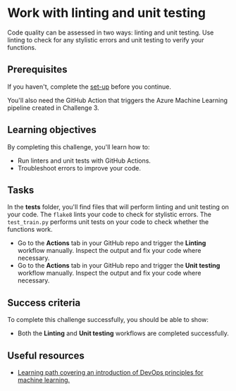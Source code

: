 # Work with linting and unit testing

Code quality can be assessed in two ways: linting and unit testing. Use linting to check for any stylistic errors and unit testing to verify your functions.

## Prerequisites

If you haven't, complete the [set-up](00-set-up.md) before you continue.

You'll also need the GitHub Action that triggers the Azure Machine Learning pipeline created in Challenge 3. 

## Learning objectives

By completing this challenge, you'll learn how to:

- Run linters and unit tests with GitHub Actions.
- Troubleshoot errors to improve your code.

## Tasks

In the **tests** folder, you'll find files that will perform linting and unit testing on your code. The `flake8` lints your code to check for stylistic errors. The `test_train.py` performs unit tests on your code to check whether the functions work.

- Go to the **Actions** tab in your GitHub repo and trigger the **Linting** workflow manually. Inspect the output and fix your code where necessary.
- Go to the **Actions** tab in your GitHub repo and trigger the **Unit testing** workflow manually. Inspect the output and fix your code where necessary.

## Success criteria

To complete this challenge successfully, you should be able to show:

- Both the **Linting** and **Unit testing** workflows are completed successfully.

## Useful resources

- [Learning path covering an introduction of DevOps principles for machine learning.](https://docs.microsoft.com/learn/paths/introduction-machine-learn-operations/)